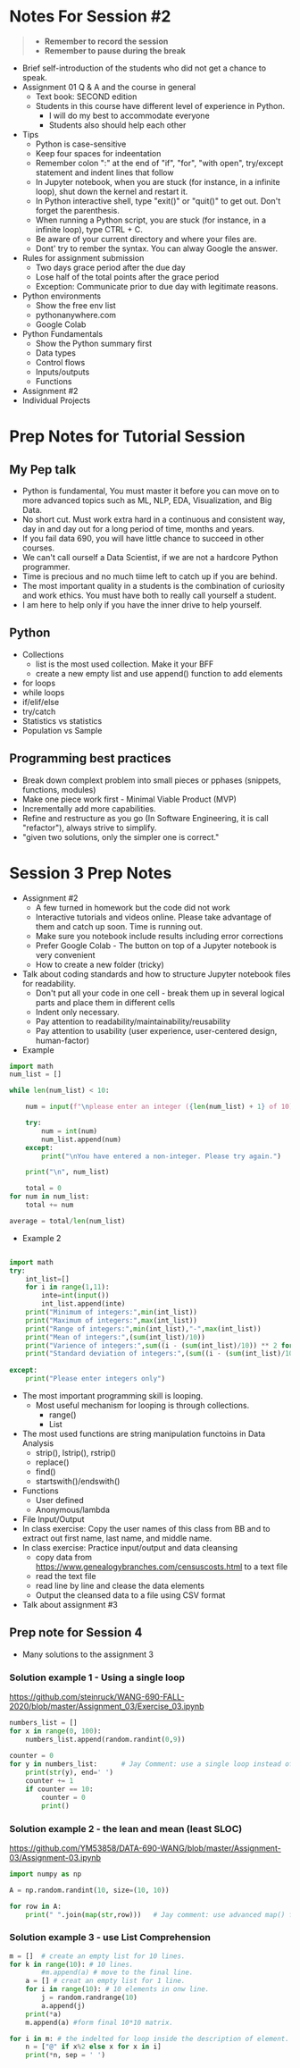 # Notes For Session #2
> - **Remember to record the session**
> - **Remember to pause during the break**
- Brief self-introduction of the students who did not get a chance to speak.
- Assignment 01 Q & A and the course in general
    - Text book: SECOND edition
    - Students in this course have different level of experience in Python. 
        - I will do my best to accommodate everyone
        - Students also should help each other 
- Tips 
    - Python is case-sensitive
    - Keep four spaces for indeentation
    - Remember colon ":" at the end of "if", "for", "with open", try/except statement and indent lines that follow
    - In Jupyter notebook, when you are stuck (for instance, in a infinite loop), shut down the kernel and restart it.
    - In Python interactive shell, type "exit()" or "quit()" to get out. Don't forget the parenthesis.
    - When running a Python script, you are stuck (for instance, in a infinite loop), type CTRL + C.
    - Be aware of your current directory and where your files are.
    - Dont' try to rember the syntax. You can alway Google the answer. 
- Rules for assignment submission
    - Two days grace period after the due day
    - Lose half of the total points after the grace period 
    - Exception: Communicate prior to due day with legitimate reasons. 
- Python environments
    - Show the free env list
    - pythonanywhere.com
    - Google Colab
- Python Fundamentals 
    - Show the Python summary first 
    - Data types
    - Control flows
    - Inputs/outputs
    - Functions
- Assignment #2
- Individual Projects

# Prep Notes for Tutorial Session
## My Pep talk
- Python is fundamental, You must master it before you can move on to more advanced topics such as ML, NLP, EDA, Visualization, and Big Data. 
- No short cut. Must work extra hard in a continuous and consistent way, day in and day out for a long period of time, months and years.
- If you fail data 690, you will have little chance to succeed in other courses. 
- We can't call ourself a Data Scientist, if we are not a hardcore Python programmer.
- Time is precious and no much tiime left to catch up if you are behind. 
- The most important quality in a students is the combination of curiosity and work ethics. You must have both to really call yourself a student. 
- I am here to help only if you have the inner drive to help yourself. 
## Python
- Collections
    - list is the most used collection. Make it your BFF
    - create a new empty list and use append() function to add elements
- for loops
- while loops
- if/elif/else
- try/catch
- Statistics vs statistics
- Population vs Sample
## Programming best practices
- Break down complext problem into small pieces or pphases (snippets, functions, modules)
- Make one piece work first - Minimal Viable Product (MVP)
- Incrementally add more capabilities. 
- Refine and restructure as you go (In Software Engineering, it is call "refactor"), always strive to simplify.
- "given two solutions, only the simpler one is correct." 

# Session 3 Prep Notes
- Assignment #2 
    - A few turned in homework but the code did not work
    - Interactive tutorials and videos online. Please take advantage of them and catch up soon. Time is running out.
    - Make sure you notebook include results including error corrections 
    - Prefer Google Colab - The button on top of a Jupyter notebook is very convenient
    - How to create a new folder (tricky)
- Talk about coding standards and how to structure Jupyter notebook files for readability.
    - Don't put all your code in one cell - break them up in several logical parts and place them in different cells
    - Indent only necessary. 
    - Pay attention to readability/maintainability/reusability
    - Pay attention to usability (user experience, user-centered design, human-factor)
- Example
```python
import math 
num_list = []

while len(num_list) < 10:

    num = input(f"\nplease enter an integer ({len(num_list) + 1} of 10): ")

    try:
        num = int(num)
        num_list.append(num)
    except:
        print("\nYou have entered a non-integer. Please try again.")

    print("\n", num_list)

    total = 0
for num in num_list:
    total += num

average = total/len(num_list)
```

- Example 2
```python

import math
try:
    int_list=[]
    for i in range(1,11):
        inte=int(input())
        int_list.append(inte)
    print("Minimum of integers:",min(int_list))
    print("Maximum of integers:",max(int_list))
    print("Range of integers:",min(int_list),"-",max(int_list))
    print("Mean of integers:",(sum(int_list)/10))
    print("Varience of integers:",sum((i - (sum(int_list)/10)) ** 2 for i in int_list) / len(int_list))
    print("Standard deviation of integers:",(sum((i - (sum(int_list)/10)) ** 2 for i in int_list) / len(int_list))**0.5)
        
except:
    print("Please enter integers only")
```

- The most important programming skill is looping. 
    - Most useful mechanism for looping is through collections.
        - range()
        - List
- The most used functions are string manipulation functoins in Data Analysis
    - strip(), lstrip(), rstrip()
    - replace()
    - find()
    - startswith()/endswith()
- Functions
    - User defined
    - Anonymous/lambda
- File Input/Output
- In class exercise: Copy the user names of this class from BB and to extract out first name, last name, and middle name.
- In class exercise: Practice input/output and data cleansing
    - copy data from https://www.genealogybranches.com/censuscosts.html to a text file
    - read the text file
    - read line by line and clease the data elements
    - Output the cleansed data to a file using CSV format
- Talk about assignment #3

## Prep note for Session 4
- Many solutions to the assignment 3
### Solution example 1 - Using a single loop
https://github.com/steinruck/WANG-690-FALL-2020/blob/master/Assignment_03/Exercise_03.ipynb
```python
numbers_list = []
for x in range(0, 100):
    numbers_list.append(random.randint(0,9))
    
counter = 0
for y in numbers_list:      # Jay Comment: use a single loop instead of nested loops.
    print(str(y), end=' ')
    counter += 1
    if counter == 10:
        counter = 0
        print()
```
### Solution example 2 - the lean and mean (least SLOC)
https://github.com/YM53858/DATA-690-WANG/blob/master/Assignment-03/Assignment-03.ipynb
```python
import numpy as np

A = np.random.randint(10, size=(10, 10))

for row in A:
    print(" ".join(map(str,row)))   # Jay comment: use advanced map() function.
```

### Solution example 3 - use List Comprehension
```python
m = []  # create an empty list for 10 lines.
for k in range(10): # 10 lines.
        #m.append(a) # move to the final line.
    a = [] # creat an empty list for 1 line. 
    for i in range(10): # 10 elements in onw line.
        j = random.randrange(10) 
        a.append(j) 
    print(*a)
    m.append(a) #form final 10*10 matrix.

for i in m: # the indelted for loop inside the description of element. 
    n = ["@" if x%2 else x for x in i]
    print(*n, sep = ' ')
```
